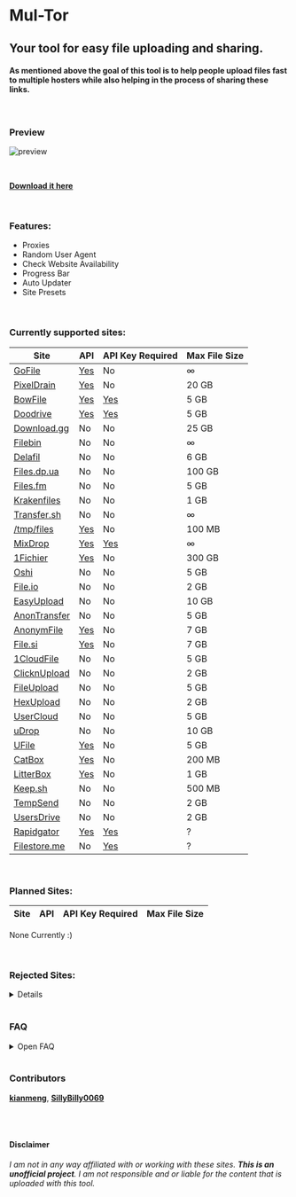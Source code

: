 # Mul-Tor
## Your tool for easy file uploading and sharing.

#### As mentioned above the goal of this tool is to help people upload files fast to multiple hosters while also helping in the process of sharing these links.

<br />

### Preview

![preview](https://github.com/Official-Husko/mul-tor/blob/master/media/preview.gif)  

<br />

[**Download it here**](https://github.com/Official-Husko/mul-tor/releases/latest)

<br />

### Features:

* Proxies
* Random User Agent
* Check Website Availability
* Progress Bar
* Auto Updater
* Site Presets

<br />

### Currently supported sites:
Site | API | API Key Required | Max File Size
--- | --- | --- | ---
[GoFile][7] | [Yes][8] | No | ∞
[PixelDrain][1] | [Yes][2] | No | 20 GB
[BowFile][17] | [Yes][18] | [Yes][19] | 5 GB
[Doodrive][36] | [Yes][37] | [Yes][38] | 5 GB
[Download.gg][102] | No | No | 25 GB
[Filebin][92] | No | No | ∞
[Delafil][107] | No | No | 6 GB
[Files.dp.ua][108] | No | No | 100 GB
[Files.fm][45] | No | No | 5 GB
[Krakenfiles][124] | No | No | 1 GB
[Transfer.sh][98] | No | No | ∞
[/tmp/files][117] | [Yes][118] | No | 100 MB
[MixDrop][29] | [Yes][30] | [Yes][30] | ∞
[1Fichier][31] | [Yes][32] | No | 300 GB
[Oshi][9] | No | No | 5 GB
[File.io][70] | No | No | 2 GB
[EasyUpload][72] | No | No | 10 GB
[AnonTransfer][127] | No | No | 5 GB
[AnonymFile][134] | [Yes][135] | No | 7 GB
[File.si][145] | [Yes][146] | No | 7 GB
[1CloudFile][133] | No | No | 5 GB
[ClicknUpload][160] | No | No | 2 GB
[FileUpload][161] | No | No | 5 GB
[HexUpload][21] | No | No | 2 GB
[UserCloud][161] | No | No | 5 GB
[uDrop][165] | No | No | 10 GB
[UFile][68] | [Yes][69] | No | 5 GB
[CatBox][168] | [Yes][169] | No | 200 MB
[LitterBox][170] | [Yes][171] | No | 1 GB
[Keep.sh][172] | No | No | 500 MB
[TempSend][173] | No | No | 2 GB
[UsersDrive][100] | No | No | 2 GB
[Rapidgator][174] | [Yes][174] | [Yes][175] | ?
[Filestore.me][176] | No | [Yes][177] | ?

<br />

### Planned Sites:
Site | API | API Key Required | Max File Size
--- | --- | --- | ---
None Currently :)

<br />

### Rejected Sites:
<details>

  Site | API | API Key Required | Max File Size | Reason
  --- | --- | --- | --- | ---
  [DropMeFiles][106] | No | No | 50 GB | Terrible Uploading System
  [Up2Share][120] | No | No | 1 GB | Terrible Uploading System
  [WeTransfer][121] | No | No | 2 GB | When do the terrible uploading systems end?
  [Filemail][42] | [Yes][43] | [No/Yes*²][44] | 5 GB | Garbage Limit of 2 Uploads a Day (Sucks regarding coding and testing)
  [MEGA][109] | [Yes][110] | No | 20 GB | Uses complicated Encrypting & Decrypting
  [Google Drive][111] | [Yes][112] | No | 15 GB | I see no reason to add this
  [Mediafire][113] | [Yes][114] | No | 10 GB | I see no reason to add this
  [UploadHaven][115] | No | No | 50 GB | Paid/Invite Only
  [Terminal][116] | No | No | ? | Invite Only
  [UpToBox][33] | [Yes][34] | [Yes][35] | 200 GB | Raided by the Feds/ACE & Down
  [SendGB][119] | No | No | 5 GB | [Discussion 10](https://github.com/Official-Husko/mul-tor/discussions/10)
  [WorkUpload][122] | No | No | 2 GB | Gives a 200 response with a link but the file is not available.
  [Qiwi.gg][126] | No | No | ? | Really Complicated system
  [CyberFiles][128] | No | No | 19 GB | sometimes throws account missing errors and sometimes it uploads fine
  [SendSpace][130] | No | No | 300 MB | SSL issues and terrible upload system
  [BeeFiles][144] | No | No | 20 GB | Requires a Phone Number and shows "no plans available" after registering. Possibly a scam
  [SwissTransfer][147] | No | No | 20 GB | Captchas Required & could possibly leak the IP of the uploader
  [UploadBuzz][148] | No | No | ? | Website is down
  [pCloud][149] | [Yes][150] | No | 10 GB | Paid
  [Wormhole][151] | No | No | 10 GB | [Discussion 12](https://github.com/Official-Husko/mul-tor/discussions/12)
  [SendVis][152] | No | No | 2.5 GB | [Discussion 12](https://github.com/Official-Husko/mul-tor/discussions/12)
  [Instant.io][153] | No | No | ? | [Discussion 12](https://github.com/Official-Husko/mul-tor/discussions/12)
  [SendTresorit][154] | No | No | ? | [Discussion 12](https://github.com/Official-Husko/mul-tor/discussions/12)
  [Sharrr][155] | No | No | ? | [Discussion 12](https://github.com/Official-Husko/mul-tor/discussions/12)
  [SendZcyph][129] | No | No | ? | [Discussion 12](https://github.com/Official-Husko/mul-tor/discussions/12)
  [TransferXL][156] | No | No | 5 GB | Captchas Required
  [WeSendIt][157] | No | No | 2 GB | Can't figure out the upload system
  [Yandex Disk][158] | No | No | 5 GB | I see no reason to add this
  [Archive.org][159] | No | No | ∞ | I see no reason to add this
  [TransferNow][163] | No | No | 5 GB | Not worth the hassle

</details>

<br />

### FAQ
<details>
  <summary>Open FAQ</summary>
  Q: Where did the site X go?

  A: Check the [Deprecated Sites][164] list.

  Q: Are there any presets?\
  A: Yes, simply check [this folder](https://github.com/Official-Husko/mul-tor/tree/master/presets) here and download the ones you wish to use.

  Q: Can I make my own presets?\
  A: Yes you can, for that read [this wiki page](https://github.com/Official-Husko/mul-tor/wiki/Preset-Configuration).

  Q: How can I get help?\
  A: Check the [Wiki][166] for any information that might help you. If you can't find the answer there check out the [issues page][4] and if there is none [open one up][167].

  Q: How do I get the API key?\
  A: Click on the blue yes in the Api Key Required row for the site you wish to get a key for.

  Q: I want to request a site.\
  A: Please first check the [rejected sites][3] and [issues page][4] to ensure it hasn't been previously mentioned. If not, feel free to [open a new issue][167].

  Q: What about rejected sites?\
  A: I will check the sites every once in a while to see if the issues I mentioned have been resolved. If you know the issue has been resolved or why I encountered an issue feel free to [open a new issue][167].

  Q: Why is it called Mul-Tor?\
  A: I have no idea.

  Q: What if I need one of the rejected sites?\
  A: This project is open to contributions. Maybe somebody else can add it. You may [open a new issue][167] if there isn't one already so that I can check it again.

  Q: Certain sites offer an API but you didn't use it. Why?\
  A: Because this makes it easier for users and it doesn't need any accounts and sign-ups. I plan to add API functions to these for users who want to use it.

  Q: Somebody else already has the issue I'm having. What do I do?\
  A: Simply upvote the issue. If you have additional data you think could help me solve said issue feel free to comment it.
</details>

<br />

### Contributors
[**kianmeng**](https://github.com/kianmeng),
[**SillyBilly0069**](https://github.com/SillyBilly0069)

<br />

[comment]: # (Below are all links to the sites)
[0]: #
[1]: https://pixeldrain.com/
[2]: https://pixeldrain.com/api
[3]: https://github.com/Official-Husko/mul-tor#rejected-sites
[4]: https://github.com/Official-Husko/mul-tor/issues
[7]: https://gofile.io/
[8]: https://gofile.io/api
[9]: https://oshi.at/
[17]: https://bowfile.com/
[18]: https://bowfile.com/api
[19]: https://bowfile.com/account/edit#api
[20]: https://1cloudfile.com/
[21]: https://1cloudfile.com/api
[22]: https://1cloudfile.com/account/edit#api
[23]: https://hexupload.net/
[24]: https://hexupload.docs.apiary.io/#
[25]: https://hexupload.net/?op=my_account
[26]: https://sendspace.com/
[27]: https://sendspace.com/dev_method.html
[28]: https://sendspace.com/dev_apikeys.html
[29]: https://MixDrop.ag/
[30]: https://MixDrop.ag/api/
[31]: https://1fichier.com/
[32]: https://1fichier.com/api.html
[33]: https://uptobox.com/
[34]: https://docs.uptobox.com/
[35]: https://uptobox.com/my_account
[36]: https://doodrive.com/
[37]: https://doodrive.com/dashboard/api
[38]: https://doodrive.com/dashboard/settings#settings_api
[39]: https://transfernow.net/
[40]: https://developers.transfernow.net/
[41]: https://transfernow.net/dashboard/admin/api
[42]: https://filemail.com/
[43]: https://filemail.com/apidoc
[44]: https://filemail.com/apidoc/ApiKey.aspx
[45]: https://files.fm/
[46]: https://files.fm/api.php
[67]: https://fastupload.io/
[68]: https://ufile.io/
[69]: https://ufile.io/blog/?filter=api
[70]: https://file.io/
[72]: https://easyupload.io/
[73]: https://filepost.io/
[74]: https://file-upload.net/
[75]: https://transferxl.com/
[76]: https://filetransfer.io/
[77]: https://transfernow.net/
[78]: https://quicklyupload.com/
[79]: https://tmpfiles.org/
[80]: https://send.vis.ee/
[81]: https://wormhole.app/
[82]: https://swisstransfer.com/en-us
[83]: https://4shared.com/
[84]: https://instant.io/
[85]: https://send.tresorit.com/
[86]: https://sharrr.com/
[87]: https://blackhole.run/
[88]: https://filedropper.com/
[89]: https://myairbridge.com/en/#!/settings
[90]: https://sendgb.com/
[91]: https://ulozto.net/
[92]: https://filebin.net/
[93]: https://send.cm/
[94]: https://filewhopper.com/
[95]: https://transferfile.io/#/
[96]: https://hotdropp.com/#/
[97]: https://cyberdrop.me/
[98]: https://transfer.sh/
[99]: https://k2s.cc/
[100]: https://usersdrive.com/
[101]: https://1fichier.com/
[102]: https://download.gg/
[103]: https://torrentfreak.com/file-hosting-icon-anonfiles-throws-in-the-towel-domain-for-sale-230817/
[104]: https://anonfiles.me/
[105]: https://anonfiles.me/docs/api
[106]: https://dropmefiles.com/
[107]: https://delafil.se/
[108]: https://files.dp.ua/
[109]: https://mega.nz/
[110]: https://mega.io/developers
[111]: https://google.com/drive/
[112]: https://developers.google.com/drive/api/guides/about-sdk
[113]: https://mediafire.com/
[114]: https://mediafire.com/developers/core_api/1.5/getting_started/
[115]: https://uploadhaven.com/
[116]: https://terminal.lc/
[117]: https://tmpfiles.org/
[118]: https://tmpfiles.org/api
[119]: https://sendgb.com/
[120]: https://up2sha.re/
[121]: https://wetransfer.com/
[122]: https://workupload.com/
[123]: http://yourfilestore.com/
[124]: https://krakenfiles.com/
[126]: https://qiwi.gg/
[127]: https://anontransfer.com/
[128]: https://cyberfile.me/
[129]: https://send.zcyph.cc/
[130]: https://sendspace.com/
[131]: https://anonfiles.me/
[132]: https://anonfiles.me/docs/api
[133]: https://1cloudfile.com/
[134]: https://anonymfile.com/
[135]: https://anonymfile.com/docs/api
[136]: https://nitrofile.cc/
[137]: https://nitrofile.cc/docs/api
[138]: https://gofile.cc/
[139]: https://gofile.cc/docs/api
[140]: https://anyfile.co/
[141]: https://anyfile.co/docs/api
[142]: https://bayfiles.io/
[143]: https://bayfiles.io/docs/api
[144]: https://beefiles.io/
[145]: https://file.si/
[146]: https://file.si/docs/api
[147]: https://swisstransfer.com/
[148]: https://uploadbuzz.cc/
[149]: https://pcloud.com/
[150]: https://docs.pcloud.com/
[151]: https://wormhole.app/
[152]: https://send.vis.ee/
[153]: https://instant.io/
[154]: https://send.tresorit.com/
[155]: https://sharrr.com/
[156]: https://transferxl.com/
[157]: https://wesendit.com/
[158]: https://Yandex.Disk/
[159]: https://archive.org/
[160]: https://clicknupload.click
[161]: https://file-upload.net/
[162]: https://usercloud.com/
[163]: https://transfernow.net/
[164]: https://github.com/Official-Husko/mul-tor/blob/master/modules/deprecated/README.md
[165]: https://udrop.com/
[166]: https://github.com/Official-Husko/mul-tor/wiki
[167]: https://github.com/Official-Husko/mul-tor/issues/new/choose
[168]: https://catbox.moe/
[169]: https://catbox.moe/tools.php
[170]: https://litterbox.catbox.moe/
[171]: https://litterbox.catbox.moe/tools.php
[172]: https://keep.sh/
[173]: https://tempsend.com/
[174]: https://rapidgator.net/
[175]: https://rapidgator.net/article/api/
[176]: https://filestore.me/
[177]: https://filestore.me/account/

<br />

#### Disclaimer
*I am not in any way affiliated with or working with these sites. ***This is an unofficial project***. I am not responsible and or liable for the content that is uploaded with this tool.*